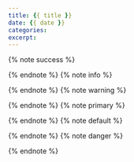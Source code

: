 ```yaml
---
title: {{ title }}
date: {{ date }}
categories:
excerpt:
---
```

{% note success %}

{% endnote %}
{% note info %}

{% endnote %}
{% note warning %}

{% endnote %}
{% note primary %}

{% endnote %}
{% note default %}

{% endnote %}
{% note danger %}

{% endnote %}

